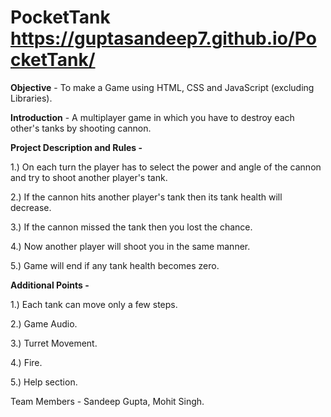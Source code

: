 # PocketTank   https://guptasandeep7.github.io/PocketTank/

**Objective** - To make a Game using HTML, CSS and JavaScript (excluding Libraries).

**Introduction** - A multiplayer game in which you have to destroy each other's tanks by shooting cannon.

**Project Description and Rules -** 

1.) On each turn the player has to select the power and angle of the   cannon and try to shoot another player's tank.

2.) If the cannon hits another player's tank then its tank health will decrease.

3.) If the cannon missed the tank then you lost the chance.

4.) Now another player will shoot you in the same manner.

5.) Game will end if any tank health becomes zero.

**Additional Points -**

1.) Each tank can move only a few steps.

2.) Game Audio.

3.) Turret Movement.

4.) Fire.

5.) Help section.

Team Members - Sandeep Gupta, Mohit Singh.
